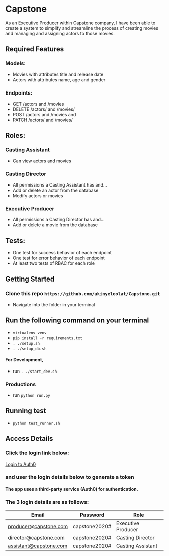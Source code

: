 # Capstone
As an Executive Producer within Capstone company, I have been able to create a system to simplify and streamline the process of creating movies and managing and assigning actors to those movies.

## Required Features
### Models:
- Movies with attributes title and release date
- Actors with attributes name, age and gender

### Endpoints:
- GET /actors and /movies
- DELETE /actors/ and /movies/
- POST /actors and /movies and
- PATCH /actors/ and /movies/

## Roles:
### Casting Assistant
- Can view actors and movies

### Casting Director
- All permissions a Casting Assistant has and…
- Add or delete an actor from the database
- Modify actors or movies

### Executive Producer
- All permissions a Casting Director has and…
- Add or delete a movie from the database

## Tests:
- One test for success behavior of each endpoint
- One test for error behavior of each endpoint
- At least two tests of RBAC for each role

## Getting Started
### Clone this repo `https://github.com/akinyeleolat/Capstone.git`

- Navigate into the folder in your terminal

## Run the following command on your terminal
- `virtualenv venv`
- `pip install -r requirements.txt`
- `. ./setup.sh`
- `. ./setup_db.sh`


#### For Development, 
- run `. ./start_dev.sh`

### Productions
- run `python run.py`

## Running test
- `python test_runner.sh`

## Access Details
### Click the login link below:
[Login to Auth0](https://coffeeshop-ng.auth0.com/authorize?audience=capstone-movie-api&response_type=token&client_id=CY1QiGQBvxSZhP9KDQnNnNH9iklXBJxz&redirect_uri=http://localhost:8080/login-results
) 
### and user the login details below to generate a token
#### The app uses a third-party service (Auth0) for authentication.

### The 3 login details are as follows:
 | Email | Password | Role |
 | ------ | --------|  ---- |
 | producer@capstone.com|capstone2020#|Executive Producer |
 | director@capstone.com|capstone2020#|Casting Director|
 | assistant@capstone.com|capstone2020#|Casting Assistant|
 
